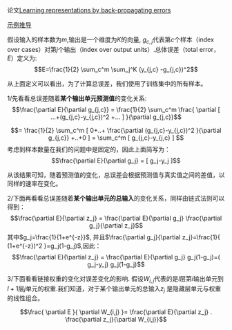 论文[Learning representations by back-propagating errors](http://www.iro.umontreal.ca/~pift6266/A06/refs/backprop_old.pdf)

[示例推导](http://www.cnblogs.com/charlotte77/p/5629865.html)

假设输入的样本数为$m$,输出是一个维度为$K$的向量, $g_{c,j}$代表第$c$个样本（index over cases）对第$j$个输出（index over output units）.总体误差（total error，$E$）定义为:
$$E=\frac{1}{2} \sum_c^m \sum_j^K (y_{j,c} -g_{j,c})^2$$

从上面定义可以看出，为了计算总误差，我们使用了训练集中的所有样本。

1/先看看总误差随着**某个输出单元预测值**的变化关系:
$$\frac{\partial E}{\partial g_{j,c}} = \frac{1}{2} \sum_c^m \frac{ \partial [ ...+(g_{j,c}-y_{j,c})^2 +... ] }{\partial g_{j,c}}$$

$$= \frac{1}{2} \sum_c^m [ 0+..+ \frac{\partial (g_{j,c}-y_{j,c})^2 }{\partial g_{j,c}}  +..+0 ] = \sum_c^m [ g_{j,c}-y_{j,c} ] $$
考虑到样本数量在我们的问题中是固定的，因此上面简写为：
$$\frac{\partial E}{\partial g_j} = [ g_j-y_j ]$$

从该结果可知，随着预测值的变化，总误差会根据预测值与真实值之间的差值，以同样的速率在变化。

2/下面再看看总误差随着**某个输出单元的总输入**的变化关系，同样由链式法则可以得到：
$$\frac{\partial E}{\partial z_j} = \frac{\partial E}{\partial g_j} \frac{\partial g_j}{\partial z_j}$$
其中$g_j=\frac{1}{1+e^{-z}}$, 并且$\frac{\partial g_j}{\partial z_j}=\frac{1}{ (1+e^{-z})^2 }=g_j(1-g_j)$,因此：
$$\frac{\partial E}{\partial z_j} = \frac{\partial E}{\partial g_j} g_j(1-g_j)=( g_j-y_j) g_j(1-g_j)$$

3/下面看看链接权重的变化对误差变化的影响.
假设$W_{i,j}$代表的是$l$层第$i$输出单元到$l+1$层$j$单元的权重.我们知道，对于某个输出单元的总输入$z_j$ 是隐藏层单元与权重的线性组合。

$$\frac{ \partial E }{ \partial W_{i,j} }= \frac{\partial E}{\partial z_j} . \frac{\partial z_j}{\partial W_{i,j}}$$